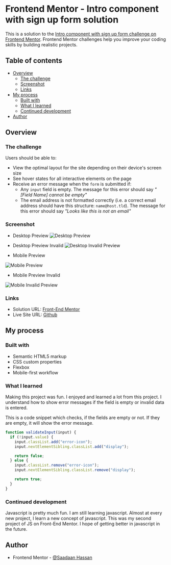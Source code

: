 # Frontend Mentor - Intro component with sign up form solution

This is a solution to the [Intro component with sign up form challenge on Frontend Mentor](https://www.frontendmentor.io/challenges/intro-component-with-signup-form-5cf91bd49edda32581d28fd1). Frontend Mentor challenges help you improve your coding skills by building realistic projects. 

## Table of contents

- [Overview](#overview)
  - [The challenge](#the-challenge)
  - [Screenshot](#screenshot)
  - [Links](#links)
- [My process](#my-process)
  - [Built with](#built-with)
  - [What I learned](#what-i-learned)
  - [Continued development](#continued-development)
- [Author](#author)

## Overview

### The challenge

Users should be able to:

- View the optimal layout for the site depending on their device's screen size
- See hover states for all interactive elements on the page
- Receive an error message when the `form` is submitted if:
  - Any `input` field is empty. The message for this error should say *"[Field Name] cannot be empty"*
  - The email address is not formatted correctly (i.e. a correct email address should have this structure: `name@host.tld`). The message for this error should say *"Looks like this is not an email"*

### Screenshot

- Desktop Preview
![Desktop Preview](./screen-shots/Desktop-Invalid-Preview.png)

- Desktop Preview Invalid
![Desktop Invalid Preview](./screen-shots/Desktop-Invalid-Preview.png)

- Mobile Preview

![Mobile Preview](./screen-shots/Mobile-Preview.png)

- Mobile Preview Invalid

![Mobile Invalid Preview](./screen-shots/Mobile-Invalid-Preview.png)

### Links

- Solution URL: [Front-End Mentor](https://www.frontendmentor.io/solutions/responsive-signup-form-using-flexbox-vU0nyIpsuj)
- Live Site URL: [Github](https://saadaan-hassan.github.io/intro-component-with-sign-up-form/?fname=ads&lname=asdf&email=saadaanhs%40gmail.com&password=asd#)

## My process

### Built with

- Semantic HTML5 markup
- CSS custom properties
- Flexbox
- Mobile-first workflow

### What I learned

Making this project was fun. I enjoyed and learned a lot from this project. I understand how to show error messages if the field is empty or invalid data is entered. 

This is a code snippet which checks, if the fields are empty or not. If they are empty, it will show the error message.

```js
function validateInput(input) {
  if (!input.value) {
    input.classList.add("error-icon");
    input.nextElementSibling.classList.add("display");

    return false;
  } else {
    input.classList.remove("error-icon");
    input.nextElementSibling.classList.remove("display");

    return true;
  }
}
```

### Continued development
Javascript is pretty much fun. I am still learning javascript. Almost at every new project, I learn a new concept of javascript. This was my second project of JS on Front-End Mentor. I hope of getting better in javascript in the future.

## Author

- Frontend Mentor - [@Saadaan Hassan](https://www.frontendmentor.io/profile/Saadaan-Hassan)
